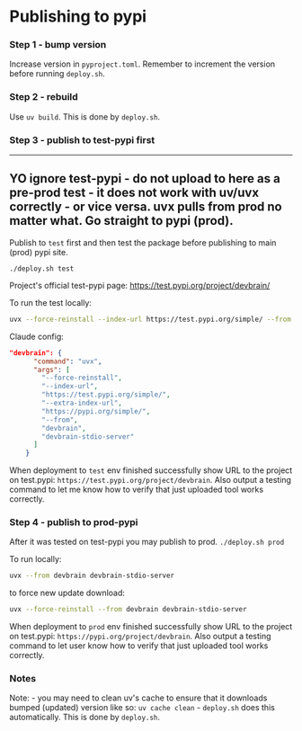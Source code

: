 
# Publishing to pypi


### Step 1 - bump version
Increase version in `pyproject.toml`.
Remember to increment the version before running `deploy.sh`.


### Step 2 - rebuild
Use `uv build`. This is done by `deploy.sh`.


### Step 3 - publish to test-pypi first
---
YO ignore test-pypi - do not upload to here as a pre-prod test - it does not work with uv/uvx correctly - or vice versa.
uvx pulls from prod no matter what.
Go straight to pypi (prod).
---
Publish to `test` first and then test the package before publishing to main (prod) pypi site.

`
./deploy.sh test
`

Project's official test-pypi page: https://test.pypi.org/project/devbrain/

To run the test locally:
```bash
uvx --force-reinstall --index-url https://test.pypi.org/simple/ --from devbrain devbrain-stdio-server
```
<!----extra-index-url https://pypi.org/simple/-->
Claude config:
```json
"devbrain": {
      "command": "uvx",
      "args": [
        "--force-reinstall",
        "--index-url",
        "https://test.pypi.org/simple/",
        "--extra-index-url",
        "https://pypi.org/simple/",
        "--from",
        "devbrain",
        "devbrain-stdio-server"
      ]
    }
```

When deployment to `test` env finished successfully show URL to the project on test.pypi: `https://test.pypi.org/project/devbrain`. Also output a testing command to let me know how to verify that just uploaded tool works correctly.


### Step 4 - publish to prod-pypi
After it was tested on test-pypi you may publish to prod.
`
./deploy.sh prod
`

To run locally:
```bash
uvx --from devbrain devbrain-stdio-server
```
to force new update download:
```bash
uvx --force-reinstall --from devbrain devbrain-stdio-server
 ```

When deployment to `prod` env finished successfully show URL to the project on test.pypi: `https://pypi.org/project/devbrain`. Also output a testing command to let user know how to verify that just uploaded tool works correctly.


### Notes
Note: - you may need to clean uv's cache to ensure that it downloads bumped (updated) version like so: `uv cache clean` - `deploy.sh` does this automatically.
This is done by `deploy.sh`.
